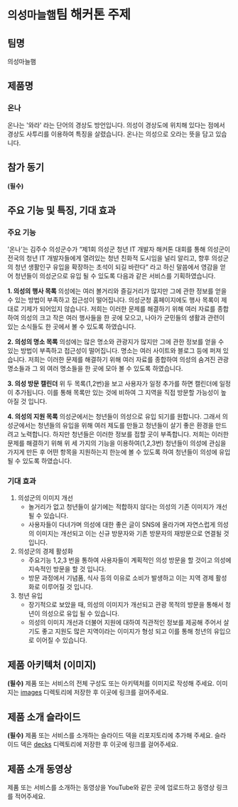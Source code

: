# `의성마늘햄`팀 해커톤 주제

## 팀명

의성마늘햄

## 제품명

### 온나
온나는 '와라' 라는 단어의 경상도 방언입니다.
의성이 경상도에 위치해 있다는 점에서 경상도 사투리를 이용하여 특징을 살렸습니다.
온나는 의성으로 오라는 뜻을 담고 있습니다.

## 참가 동기

**(필수)**

## 주요 기능 및 특징, 기대 효과

### 주요 기능
'온나'는 김주수 의성군수가 “제1회 의성군 청년 IT 개발자 해커톤 대회를 통해 의성군이 전국의 청년 IT 개발자들에게 열려있는 청년 친화적 도시임을 널리 알리고, 향후 의성군의 청년 생활인구 유입을 확장하는 초석이 되길 바란다” 라고 하신 말씀에서 영감을 얻어 청년들이 의성군으로 유입 될 수 있도록 다음과 같은 서비스를 기획하였습니다.

**1. 의성의 행사 목록**
의성에는 여러 볼거리와 즐길거리가 많지만 그에 관한 정보를 얻을 수 있는 방법이 부족하고 접근성이 떨어집니다.
의성군청 홈페이지에도 행사 목록이 제대로 기제가 되어있지 않습니다.
저희는 이러한 문제를 해결하기 위해 여러 자료를 종합하여 의성의 크고 작은 여러 행사들을 한 곳에 모으고, 나아가 군민들의 생활과 관련이 있는 소식들도 한 곳에서 볼 수 있도록 하였습니다.

**2. 의성의 명소 목록**
의성에는 많은 명소와 관광지가 많지만 그에 관한 정보를 얻을 수 있는 방법이 부족하고 접근성이 떨어집니다.
명소는 여러 사이트와 블로그 등에 퍼져 있습니다.
저희는 이러한 문제를 해결하기 위해 여러 자료를 종합하여 의성의 숨겨진 관광 명소들과 그 외 여러 명소들을 한 곳에 모아 볼 수 있도록 하였습니다.

**3. 의성 방문 캘린더**
위 두 목록(1,2번)을 보고 사용자가 일정 추가를 하면 캘린더에 일정이 추가됩니다.
이를 통해 목록만 있는 것에 비하여 그 지역을 직접 방문할 가능성이 높아질 것 입니다.

**4. 의성의 지원 목록**
의성군에서는 청년들이 의성으로 유입 되기를 원합니다. 그래서 의성군에서는 청년들의 유입을 위해 여러 제도를 만들고 청년들이 살기 좋은 환경을 만드려고 노력합니다.
하지만 청년들은 이러한 정보를 접할 곳이 부족합니다.
저희는 이러한 문제를 해결하기 위해 위 세 가지의 기능을 이용하여(1,2,3번) 청년들이 의성에 관심을 가지게 만든 후 어떤 항목을 지원하는지 한눈에 볼 수 있도록 하여 청년들이 의성에 유입 될 수 있도록 하였습니다.

### 기대 효과
1. 의성군의 이미지 개선
   - 놀거리가 없고 청년들이 살기에는 적합하지 않다는 의성의 기존 이미지가 개선 될 수 있습니다.
   - 사용자들이 다녀가며 의성에 대한 좋은 글이 SNS에 올라가며 자연스럽게 의성의 이미지는 개선되고 이는 신규 방문자와 기존 방문자의 재방문으로 연결될 것 입니다.
2. 의성군의 경제 활성화
   - 주요기능 1,2,3 번을 통하여 사용자들이 계획적인 의성 방문을 할 것이고 의성에 지속적인 방문을 할 것 입니다.
   - 방문 과정에서 기념품, 식사 등의 이유로 소비가 발생하고 이는 지역 경제 활성화로 이루어질 것 입니다.
3. 청년 유입
   - 장기적으로 보았을 때, 의성의 이미지가 개선되고 관광 목적의 방문을 통해서 청년이 의성으로 유입 될 수 있습니다.
   - 의성의 이미지 개선과 더불어 지원에 대하여 직관적인 정보를 제공해 주어서 살기도 좋고 지원도 많은 지역이라는 이미지가 형성 되고 이를 통해 청년의 유입으로 이어질 수 있습니다.

## 제품 아키텍처 (이미지)

**(필수)** 제품 또는 서비스의 전체 구성도 또는 아키텍처를 이미지로 작성해 주세요. 이미지는 [images](./images) 디렉토리에 저장한 후 이곳에 링크를 걸어주세요.

## 제품 소개 슬라이드

**(필수)** 제품 또는 서비스를 소개하는 슬라이드 덱을 리포지토리에 추가해 주세요. 슬라이드 덱은 [decks](./decks) 디렉토리에 저장한 후 이곳에 링크를 걸어주세요.

## 제품 소개 동영상

제품 또는 서비스를 소개하는 동영상을 YouTube와 같은 곳에 업로드하고 동영상 링크를 적어주세요.
